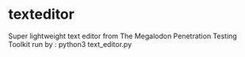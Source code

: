 # texteditor
Super lightweight text editor from The Megalodon Penetration Testing Toolkit
run by : python3 text_editor.py
